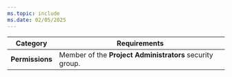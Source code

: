 ```yaml
---
ms.topic: include
ms.date: 02/05/2025
---
```


| Category | Requirements |
|--------------|-------------|
| **Permissions** | Member of the **Project Administrators** security group. |
